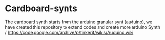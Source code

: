 # Cardboard-synts
The cardboard synth starts from the arduino granular synt (auduino), we have created this repository to extend codes and create more arduino Synth /   https://code.google.com/archive/p/tinkerit/wikis/Auduino.wiki
